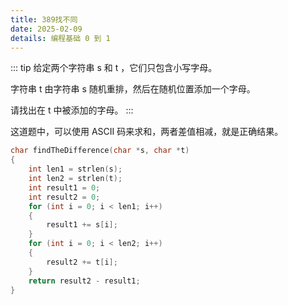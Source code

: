 ```yaml
---
title: 389找不同
date: 2025-02-09
details: 编程基础 0 到 1
---
```


::: tip
给定两个字符串 s 和 t ，它们只包含小写字母。

字符串 t 由字符串 s 随机重排，然后在随机位置添加一个字母。

请找出在 t 中被添加的字母。
:::

这道题中，可以使用 ASCII 码来求和，两者差值相减，就是正确结果。

```c
char findTheDifference(char *s, char *t)
{
    int len1 = strlen(s);
    int len2 = strlen(t);
    int result1 = 0;
    int result2 = 0;
    for (int i = 0; i < len1; i++)
    {
        result1 += s[i];
    }
    for (int i = 0; i < len2; i++)
    {
        result2 += t[i];
    }
    return result2 - result1;
}
```
